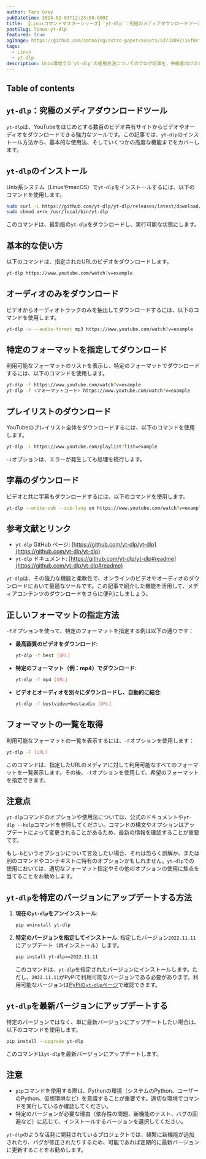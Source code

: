 ```yaml
---
author: Taro Gray
pubDatetime: 2024-02-03T12:23:00.000Z
title: 【Linuxコマンドマスターシリーズ】`yt-dlp`：究極のメディアダウンロードツール
postSlug: linux-yt-dlp
featured: true
ogImage: https://github.com/satnaing/astro-paper/assets/53733092/1ef0cf03-8137-4d67-ac81-84a032119e3a
tags:
  - Linux
  - yt-dlp
description: Unix環境での`yt-dlp`の使用方法についてのブログ記事を、中級者向けのレベルでMarkdown形式で作成します。`yt-dlp`は、YouTubeやその他のビデオ共有サイトからメディアをダウンロードするためのコマンドラインプログラムです。ここでは、`yt-dlp`の基本的な使い方から、少し高度な使い方までを紹介し、コード例を交えて解説します。
---
```


## Table of contents

## `yt-dlp`：究極のメディアダウンロードツール

`yt-dlp`は、YouTubeをはじめとする数百のビデオ共有サイトからビデオやオーディオをダウンロードできる強力なツールです。この記事では、`yt-dlp`のインストール方法から、基本的な使用法、そしていくつかの高度な機能までをカバーします。

## `yt-dlp`のインストール

Unix系システム（LinuxやmacOS）で`yt-dlp`をインストールするには、以下のコマンドを使用します。

```bash
sudo curl -L https://github.com/yt-dlp/yt-dlp/releases/latest/download/yt-dlp -o /usr/local/bin/yt-dlp
sudo chmod a+rx /usr/local/bin/yt-dlp
```

このコマンドは、最新版の`yt-dlp`をダウンロードし、実行可能な状態にします。

## 基本的な使い方

以下のコマンドは、指定されたURLのビデオをダウンロードします。

```bash
yt-dlp https://www.youtube.com/watch?v=example
```

## オーディオのみをダウンロード

ビデオからオーディオトラックのみを抽出してダウンロードするには、以下のコマンドを使用します。

```bash
yt-dlp -x --audio-format mp3 https://www.youtube.com/watch?v=example
```

## 特定のフォーマットを指定してダウンロード

利用可能なフォーマットのリストを表示し、特定のフォーマットでダウンロードするには、以下のコマンドを使用します。

```bash
yt-dlp -F https://www.youtube.com/watch?v=example
yt-dlp -f <フォーマットコード> https://www.youtube.com/watch?v=example
```

## プレイリストのダウンロード

YouTubeのプレイリスト全体をダウンロードするには、以下のコマンドを使用します。

```bash
yt-dlp -i https://www.youtube.com/playlist?list=example
```

`-i`オプションは、エラーが発生しても処理を続行します。

## 字幕のダウンロード

ビデオと共に字幕もダウンロードするには、以下のコマンドを使用します。

```bash
yt-dlp --write-sub --sub-lang en https://www.youtube.com/watch?v=example
```

## 参考文献とリンク

- `yt-dlp` GitHub ページ: [https://github.com/yt-dlp/yt-dlp](https://github.com/yt-dlp/yt-dlp)
- `yt-dlp` ドキュメント: [https://github.com/yt-dlp/yt-dlp#readme](https://github.com/yt-dlp/yt-dlp#readme)

`yt-dlp`は、その強力な機能と柔軟性で、オンラインのビデオやオーディオのダウンロードにおいて最適なツールです。この記事で紹介した機能を活用して、メディアコンテンツのダウンロードをさらに便利にしましょう。

## 正しいフォーマットの指定方法

`-f`オプションを使って、特定のフォーマットを指定する例は以下の通りです：

- **最高画質のビデオをダウンロード**:

  ```bash
  yt-dlp -f best [URL]
  ```

- **特定のフォーマット（例：mp4）でダウンロード**:

  ```bash
  yt-dlp -f mp4 [URL]
  ```

- **ビデオとオーディオを別々にダウンロードし、自動的に結合**:
  ```bash
  yt-dlp -f bestvideo+bestaudio [URL]
  ```

## フォーマットの一覧を取得

利用可能なフォーマットの一覧を表示するには、`-F`オプションを使用します：

```bash
yt-dlp -F [URL]
```

このコマンドは、指定したURLのメディアに対して利用可能なすべてのフォーマットを一覧表示します。その後、`-f`オプションを使用して、希望のフォーマットを指定できます。

## 注意点

`yt-dlp`コマンドのオプションや使用法については、公式のドキュメントや`yt-dlp --help`コマンドを参照してください。コマンドの構文やオプションはアップデートによって変更されることがあるため、最新の情報を確認することが重要です。

もし`-b`というオプションについて言及したい場合、それは恐らく誤解か、または別のコマンドやコンテキストに特有のオプションかもしれません。`yt-dlp`での使用においては、適切なフォーマット指定やその他のオプションの使用に焦点を当てることをお勧めします。

## `yt-dlp`を特定のバージョンにアップデートする方法

1. **現在の`yt-dlp`をアンインストール**:

   ```bash
   pip uninstall yt-dlp
   ```

2. **特定のバージョンを指定してインストール**:
   指定したバージョン`2022.11.11`にアップデート（再インストール）します。

   ```bash
   pip install yt-dlp==2022.11.11
   ```

   このコマンドは、`yt-dlp`を指定されたバージョンにインストールします。ただし、`2022.11.11`がPyPiで利用可能なバージョンである必要があります。利用可能なバージョンは[PyPiの`yt-dlp`ページ](https://pypi.org/project/yt-dlp/)で確認できます。

## `yt-dlp`を最新バージョンにアップデートする

特定のバージョンではなく、単に最新バージョンにアップデートしたい場合は、以下のコマンドを使用します。

```bash
pip install --upgrade yt-dlp
```

このコマンドは`yt-dlp`を最新バージョンにアップデートします。

## 注意

- `pip`コマンドを使用する際は、Pythonの環境（システムのPython、ユーザーのPython、仮想環境など）を意識することが重要です。適切な環境でコマンドを実行しているか確認してください。
- 特定のバージョンが必要な理由（依存性の問題、新機能のテスト、バグの回避など）に応じて、インストールするバージョンを選択してください。

`yt-dlp`のような活発に開発されているプロジェクトでは、頻繁に新機能が追加されたり、バグが修正されたりするため、可能であれば定期的に最新バージョンに更新することをお勧めします。
